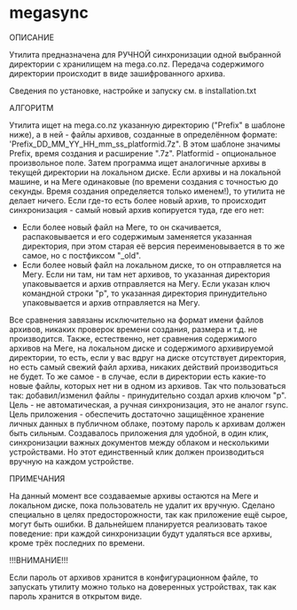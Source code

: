 # megasync

ОПИСАНИЕ

Утилита предназначена для РУЧНОЙ синхронизации одной выбранной директории
с хранилищем на mega.co.nz. Передача содержимого директории происходит в виде
зашифрованного архива.

Сведения по установке, настройке и запуску см. в installation.txt


АЛГОРИТМ

Утилита ищет на mega.co.nz указанную директорию ("Prefix" в шаблоне ниже), а в ней - файлы архивов,
созданные в определённом формате: 'Prefix_DD_MM_YY_HH_mm_ss_platformid.7z".
В этом шаблоне значимы Prefix, время создания и расширение ".7z". Platformid - опциональное произвольное поле.
Затем программа ищет аналогичные архивы в текущей
директории на локальном диске. Если архивы и на локальной машине, и на Меге
одинаковые (по времени создания с точностью до секунды. Время создания определяется только именем!), 
то утилита не делает ничего. Если где-то есть более новый архив,
то происходит синхронизация - самый новый архив копируется туда, где его нет:
- Если более новый файл на Меге, то он скачивается, распаковывается и его содержимым
заменяется указанная директория, при этом старая её версия переименовывается
в то же самое, но с постфиксом "_old".
- Если более новый файл на локальном диске, то он отправляется на Мегу.
Если ни там, ни там нет архивов, то указанная директория упаковывается
и архив отправляется на Мегу.
Если указан ключ командной строки "p", то указанная директория принудительно
упаковывается и архив отправляется на Мегу.

Все сравнения завязаны исключительно на формат имени файлов архивов, никаких проверок 
времени создания, размера и т.д. не производится.
Также, естественно, нет сравнения содержимого архивов на Меге, на локальном диске
и содержимого архивируемой директории, то есть, если у вас вдруг на диске отсутствует директория,
но есть самый свежий файл архива, никаких действий производиться не будет. То же самое - 
в случае, если в директории есть какие-то новые файлы, которых нет ни в одном из архивов.
Так что пользоваться так: добавил/изменил файлы - принудительно создал архив ключом "p".
Цель - не автоматическая, а ручная синхронизация, это не аналог rsync.
Цель приложения - обеспечить достаточно защищённое хранение личных данных в публичном облаке,
поэтому пароль к архивам должен быть сильным.
Создавалось приложения для удобной, в один клик, синхронизации важных документов между облаком
и несколькими устройствами. Но этот единственный клик должен производиться вручную на каждом устройстве.


ПРИМЕЧАНИЯ

На данный момент все создаваемые архивы остаются на Меге и локальном диске, пока
пользователь не удалит их вручную. Сделано специально в целях предосторожности,
так как приложение ещё сырое, могут быть ошибки. В дальнейшем планируется
реализовать такое поведение: при каждой синхронизации будут удаляться все архивы,
кроме трёх последних по времени.


!!!ВНИМАНИЕ!!!

Если пароль от архивов хранится в конфигурационном файле, то запускать утилиту
можно только на доверенных устройствах, так как пароль хранится в открытом виде.
